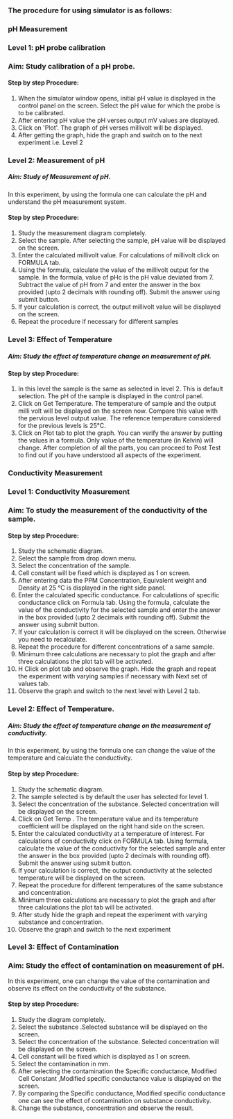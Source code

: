 ### The procedure for using simulator is as follows:
### pH Measurement

### Level 1: pH probe calibration
### Aim: Study calibration of a pH probe.
#### Step by step Procedure:
1. When the simulator window opens, initial pH value is displayed in the control panel on the screen. Select the pH value for which the probe is to be calibrated.
2. After entering pH value the pH verses output mV values are displayed.
3. Click on 'Plot'. The graph of pH verses millivolt will be displayed.
4. After getting the graph, hide the graph and switch on to the next experiment i.e. Level 2

### Level 2: Measurement of pH
##### Aim: Study of Measurement of pH.
In this experiment, by using the formula one can calculate the pH and understand the pH measurement system.
#### Step by step Procedure:
1. Study the measurement diagram completely.
2. Select the sample. After selecting the sample, pH value will be displayed on the screen.
3. Enter the calculated millivolt value. For calculations of millivolt click on FORMULA tab.
4. Using the formula, calculate the value of the millivolt output for the sample. In the formula, value of pHc is the pH value deviated from 7. Subtract the value of pH from 7 and enter the answer in the box provided (upto 2 decimals with rounding off). Submit the answer using submit button.
5. If your calculation is correct, the output millivolt value will be displayed on the screen.
6. Repeat the procedure if necessary for different samples

### Level 3: Effect of Temperature
##### Aim: Study the effect of temperature change on measurement of pH.
#### Step by step Procedure:
1. In this level the sample is the same as selected in level 2. This is default selection. The pH of the sample is displayed in the control panel.
2. Click on Get Temperature. The temperature of sample and the output milli volt will be displayed on the screen now. Compare this value with the pervious level output value. The reference temperature considered for the previous levels is 25&deg;C.
3. Click on Plot tab to plot the graph.
You can verify the answer by putting the values in a formula. Only value of the temperature (in Kelvin) will change.
After completion of all the parts, you can proceed to Post Test to find out if you have understood all aspects of the experiment.


### Conductivity Measurement

### Level 1: Conductivity Measurement
### Aim: To study the measurement of the conductivity of the sample.
#### Step by step Procedure:
1. Study the schematic diagram.
2. Select the sample from drop down menu.
3. Select the concentration of the sample.
4. Cell constant will be fixed which is displayed as 1 on screen.
5. After entering data the PPM Concentration, Equivalent weight and Density at 25 &deg;C is displayed in the right side panel.
6. Enter the calculated specific conductance. For calculations of specific conductance click on Formula tab.
Using the formula, calculate the value of the conductivity for the selected sample and enter the answer in the box provided (upto 2 decimals with rounding off). Submit the answer using submit button.
8. If your calculation is correct it will be displayed on the screen. Otherwise you need to recalculate.
9. Repeat the procedure for different concentrations of a same sample.
10. Minimum three calculations are necessary to plot the graph and after three calculations the plot tab will be activated.
11. H Click on plot tab and observe the graph. Hide the graph and repeat the experiment with varying samples if necessary with Next set of values tab.
12. Observe the graph and switch to the next level with Level 2 tab.

### Level 2: Effect of Temperature.
##### Aim: Study the effect of temperature change on the measurement of conductivity.
In this experiment, by using the formula one can change the value of the temperature and calculate the conductivity.
#### Step by step Procedure:
1. Study the schematic diagram.
2. The sample selected is by default the user has selected for level 1.
3. Select the concentration of the substance. Selected concentration will be displayed on the screen.
4. Click on Get Temp . The temperature value and its temperature coefficient will be displayed on the right hand side on the screen.
5. Enter the calculated conductivity at a temperature of interest. For calculations of conductivity click on FORMULA tab. Using formula, calculate the value of the conductivity for the selected sample and enter the answer in the box provided (upto 2 decimals with rounding off). Submit the answer using submit button.
6. If your calculation is correct, the output conductivity at the selected temperature will be displayed on the screen.
8. Repeat the procedure for different temperatures of the same substance and concentration.
9. Minimum three calculations are necessary to plot the graph and after three calculations the plot tab will be activated.
10. After study hide the graph and repeat the experiment with varying substance and concentration.
11. Observe the graph and switch to the next experiment

### Level 3: Effect of Contamination
### Aim: Study the effect of contamination on measurement of pH.
In this experiment, one can change the value of the contamination and observe its effect on the conductivity of the substance.
#### Step by step Procedure:
1. Study the diagram completely.
2. Select the substance .Selected substance will be displayed on the screen.
3. Select the concentration of the substance. Selected concentration will be displayed on the screen.
4. Cell constant will be fixed which is displayed as 1 on screen.
5. Select the contamination in mm.
6. After selecting the contamination the Specific conductance, Modified Cell Constant ,Modified specific conductance value is displayed on the screen.
7. By comparing the Specific conductance, Modified specific conductance one can see the effect of contamination on substance conductivity.
8. Change the substance, concentration and observe the result.
 
